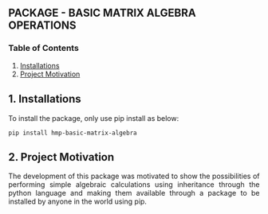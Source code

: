 ## PACKAGE - BASIC MATRIX ALGEBRA OPERATIONS

### Table of Contents

1. [Installations](#installation)
2. [Project Motivation](#motivation)

## 1. Installations <a name="installation"></a>
<p align="justify">To install the package, only use pip install as below:</p>

	pip install hmp-basic-matrix-algebra

## 2. Project Motivation<a name="motivation"></a>

<p align="justify">The development of this package was motivated to show the possibilities of performing simple algebraic calculations using inheritance through the python language and making them available through a package to be installed by anyone in the world using pip.</p>